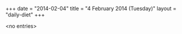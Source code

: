 +++
date = "2014-02-04"
title = "4 February 2014 (Tuesday)"
layout = "daily-diet"
+++

<p>&lt;no entries&gt;</p>